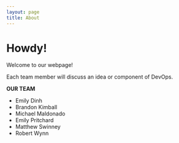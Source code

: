```yaml
---
layout: page
title: About
---
```


Howdy!
=====

Welcome to our webpage! 


Each team member will discuss an idea or component of DevOps.

**OUR TEAM**
* Emily Dinh
* Brandon Kimball
* Michael Maldonado
* Emily Pritchard
* Matthew Swinney
* Robert Wynn


